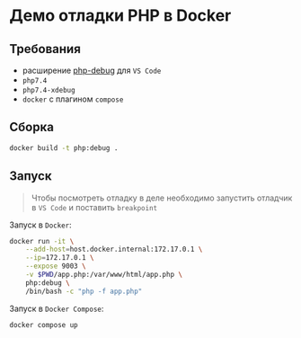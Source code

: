 
# Демо отладки PHP в Docker

## Требования

* расширение [php-debug](https://marketplace.visualstudio.com/items?itemName=xdebug.php-debug) для `VS Code`
* `php7.4`
* `php7.4-xdebug`
* `docker` с плагином `compose`

## Сборка

```bash
docker build -t php:debug .
```

## Запуск
> Чтобы посмотреть отладку в деле необходимо запустить отладчик в `VS Code` и поставить `breakpoint`

Запуск в `Docker`:
```bash
docker run -it \
    --add-host=host.docker.internal:172.17.0.1 \
    --ip=172.17.0.1 \
    --expose 9003 \
    -v $PWD/app.php:/var/www/html/app.php \
    php:debug \
    /bin/bash -c "php -f app.php"
```

Запуск в `Docker Compose`:
```bash
docker compose up
```
